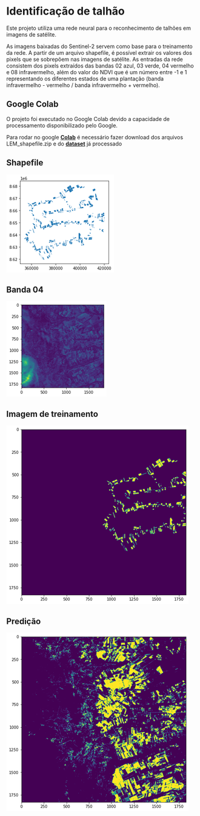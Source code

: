 # Identificação de talhão

Este projeto utiliza uma rede neural para o reconhecimento de talhões em imagens de satélite. 

As imagens baixadas do Sentinel-2 servem como base para o treinamento da rede. A partir de um arquivo shapefile, é possível extrair os valores dos pixels que se sobrepõem 
nas imagens de satélite. As entradas da rede consistem dos pixels extraídos das bandas 02 azul, 03 verde, 04 vermelho e 08 infravermelho, além do valor do NDVI que é um 
número entre -1 e 1 representando os diferentes estados de uma plantação (banda infravermelho - vermelho / banda infravermelho + vermelho).


## Google Colab
O projeto foi executado no Google Colab devido a capacidade de processamento disponibilizado pelo Google.

Para rodar no google **[Colab](https://colab.research.google.com/drive/1oLuDwMBRHBWYXFX21G68pyOSfyFyqOZb?usp=sharing)** é necessário fazer download dos arquivos LEM_shapefile.zip e do **[dataset](https://drive.google.com/open?id=14daAWOO7z0XD3ljgl8dDxfAyZSMSs_nD)** já processado



## Shapefile 
![shapefile](imagens/shapefile.png "Shapefile")

## Banda 04 
![b04](imagens/b04.png "Shapefile")

## Imagem de treinamento
![label_treinamento](imagens/label_treinamento.png "Shapefile")

## Predição
![predicao](imagens/predicao.png "Shapefile")

